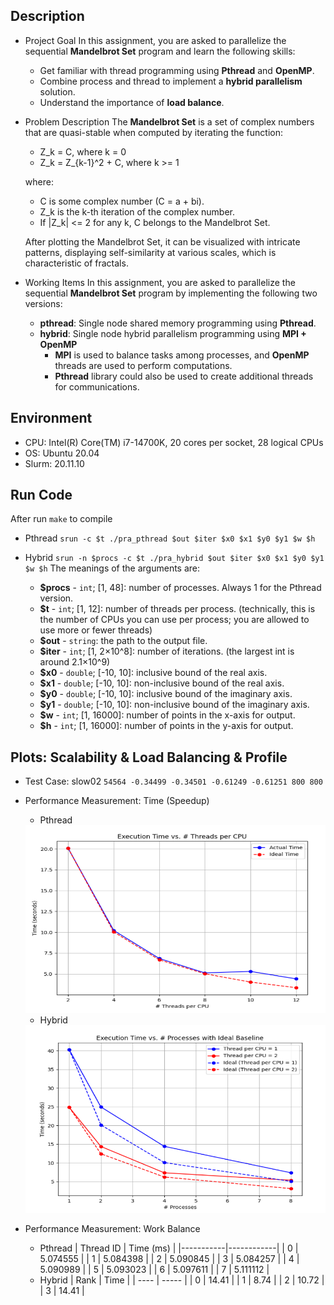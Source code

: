 ## Description
- Project Goal
    In this assignment, you are asked to parallelize the sequential **Mandelbrot Set** program and learn the following skills:

    - Get familiar with thread programming using **Pthread** and **OpenMP**.
    - Combine process and thread to implement a **hybrid parallelism** solution.
    - Understand the importance of **load balance**.

- Problem Description
    The **Mandelbrot Set** is a set of complex numbers that are quasi-stable when computed by iterating the function:
    - Z_k = C, where k = 0
    - Z_k = Z_{k-1}^2 + C, where k >= 1
    
    where:
    - C is some complex number (C = a + bi).
    - Z_k is the k-th iteration of the complex number.
    - If |Z_k| <= 2 for any k, C belongs to the Mandelbrot Set.


    
    After plotting the Mandelbrot Set, it can be visualized with intricate patterns, displaying self-similarity at various scales, which is characteristic of fractals.

- Working Items
    In this assignment, you are asked to parallelize the sequential **Mandelbrot Set** program by implementing the following two versions:
    - **pthread**: Single node shared memory programming using **Pthread**.
    - **hybrid**: Single node hybrid parallelism programming using **MPI + OpenMP**
       - **MPI** is used to balance tasks among processes, and **OpenMP** threads are used to perform computations.
       - **Pthread** library could also be used to create additional threads for communications.

## Environment
- CPU: Intel(R) Core(TM) i7-14700K, 20 cores per socket, 28 logical CPUs
- OS: Ubuntu 20.04
- Slurm: 20.11.10
## Run Code
After run `make` to compile
- Pthread
    `srun -c $t ./pra_pthread $out $iter $x0 $x1 $y0 $y1 $w $h`
- Hybrid
    `srun -n $procs -c $t ./pra_hybrid $out $iter $x0 $x1 $y0 $y1 $w $h`
      The meanings of the arguments are:

    - **$procs** - `int`; [1, 48]: number of processes. Always 1 for the Pthread version.
    - **$t** - `int`; [1, 12]: number of threads per process. (technically, this is the number of CPUs you can use per process; you are allowed to use more or fewer threads)
    - **$out** - `string`: the path to the output file.
    - **$iter** - `int`; [1, 2×10^8]: number of iterations. (the largest int is around 2.1×10^9)
    - **$x0** - `double`; [-10, 10]: inclusive bound of the real axis.
    - **$x1** - `double`; [-10, 10]: non-inclusive bound of the real axis.
    - **$y0** - `double`; [-10, 10]: inclusive bound of the imaginary axis.
    - **$y1** - `double`; [-10, 10]: non-inclusive bound of the imaginary axis.
    - **$w** - `int`; [1, 16000]: number of points in the x-axis for output.
    - **$h** - `int`; [1, 16000]: number of points in the y-axis for output.

## Plots: Scalability & Load Balancing & Profile
- Test Case: slow02 `54564 -0.34499 -0.34501 -0.61249 -0.61251 800 800`

- Performance Measurement: Time (Speedup)
    - Pthread
    <img src="image/pthread_baseline.png" alt="Image description" width="500" height="300">

    - Hybrid
    <img src="image/hybrid_baseline.png" alt="Image description" width="500" height="300">

- Performance Measurement: Work Balance
    - Pthread
        | Thread ID | Time (ms)  |
        |-----------|------------|
        | 0         | 5.074555   |
        | 1         | 5.084398   |
        | 2         | 5.090845   |
        | 3         | 5.084257   |
        | 4         | 5.090989   |
        | 5         | 5.093023   |
        | 6         | 5.097611   |
        | 7         | 5.111112   |
    - Hybrid
        | Rank | Time  |
        | ---- | ----- |
        | 0    | 14.41 |
        | 1    | 8.74  |
        | 2    | 10.72 |
        | 3    | 14.41 |


